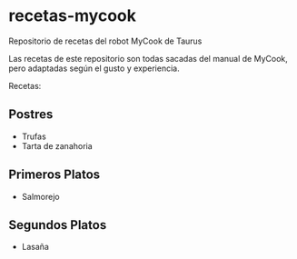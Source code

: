 # recetas-mycook
Repositorio de recetas del robot MyCook de Taurus

Las recetas de este repositorio son todas sacadas del manual de MyCook, pero adaptadas según el gusto y experiencia.

Recetas:

## Postres
- Trufas
- Tarta de zanahoria

## Primeros Platos
- Salmorejo

## Segundos Platos
- Lasaña
 
